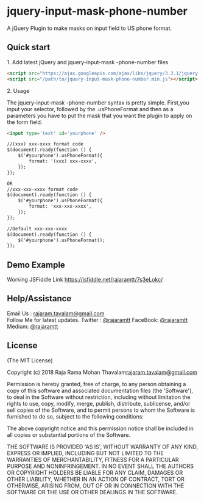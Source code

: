 # jquery-input-mask-phone-number

A jQuery Plugin to make masks on input field to US phone format.


## Quick start

1\.  Add latest jQuery and jquery-input-mask -phone-number files

```html
<script src="https://ajax.googleapis.com/ajax/libs/jquery/3.3.1/jquery.min.js"></script>
<script src="/path/to/jquery-input-mask-phone-number.min.js"></script>
```


2\.  Usage

The jquery-input-mask -phone-number syntax is pretty simple. 
First,you input your  selector, followed by the .usPhoneFormat and then as a parameters you have to put the mask that you want the plugin to apply on the form field.

```html
<input type='text' id='yourphone' />

//(xxx) xxx-xxxx format code
$(document).ready(function () {
    $('#yourphone').usPhoneFormat({
        format: '(xxx) xxx-xxxx',
    });   
});

OR
//xxx-xxx-xxxx format code
$(document).ready(function () {
    $('#yourphone').usPhoneFormat({
        format: 'xxx-xxx-xxxx',
    });   
});

//Default xxx-xxx-xxxx  
$(document).ready(function () {
    $('#yourphone').usPhoneFormat();   
});
```

## Demo Example

Working JSFiddle Link https://jsfiddle.net/rajaramtt/7s3eLokc/



## Help/Assistance

Email Us : rajaram.tavalam@gmail.com          
Follow Me for latest updates. 
Twitter : [@rajaramtt](//twitter.com/rajaramtt) 
FaceBook: [@rajaramtt](//fb.com/rajaramtt)
Medium:  [@rajaramtt](//medium.com/@rajaramtt)

## License


(The MIT License)

Copyright (c) 2018 Raja Rama Mohan Thavalam<rajaram.tavalam@gmail.com>

Permission is hereby granted, free of charge, to any person obtaining
a copy of this software and associated documentation files (the
'Software'), to deal in the Software without restriction, including
without limitation the rights to use, copy, modify, merge, publish,
distribute, sublicense, and/or sell copies of the Software, and to
permit persons to whom the Software is furnished to do so, subject to
the following conditions:

The above copyright notice and this permission notice shall be
included in all copies or substantial portions of the Software.

THE SOFTWARE IS PROVIDED 'AS IS', WITHOUT WARRANTY OF ANY KIND,
EXPRESS OR IMPLIED, INCLUDING BUT NOT LIMITED TO THE WARRANTIES OF
MERCHANTABILITY, FITNESS FOR A PARTICULAR PURPOSE AND NONINFRINGEMENT.
IN NO EVENT SHALL THE AUTHORS OR COPYRIGHT HOLDERS BE LIABLE FOR ANY
CLAIM, DAMAGES OR OTHER LIABILITY, WHETHER IN AN ACTION OF CONTRACT,
TORT OR OTHERWISE, ARISING FROM, OUT OF OR IN CONNECTION WITH THE
SOFTWARE OR THE USE OR OTHER DEALINGS IN THE SOFTWARE.


